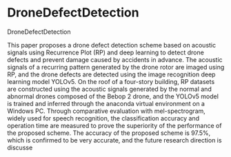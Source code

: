 # DroneDefectDetection
DroneDefectDetection


This paper proposes a drone defect detection scheme based on acoustic signals using Recurrence Plot (RP)
and deep learning to detect drone defects and prevent damage caused by accidents in advance. The acoustic
signals of a recurring pattern generated by the drone rotor are imaged using RP, and the drone defects are
detected using the image recognition deep learning model YOLOv5. On the roof of a four-story building, RP
datasets are constructed using the acoustic signals generated by the normal and abnormal drones composed of
the Bebop 2 drone, and the YOLOv5 model is trained and inferred through the anaconda virtual environment
on a Windows PC. Through comparative evaluation with mel-spectrogram, widely used for speech recognition,
the classification accuracy and operation time are measured to prove the superiority of the performance of the
proposed scheme. The accuracy of the proposed scheme is 97.5%, which is confirmed to be very accurate, and
the future research direction is discusse
